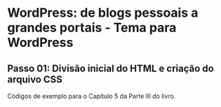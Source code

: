 # WordPress: de blogs pessoais a grandes portais - Tema para WordPress

## Passo 01: Divisão inicial do HTML e criação do arquivo CSS

Códigos de exemplo para o Capítulo 5 da Parte III do livro.